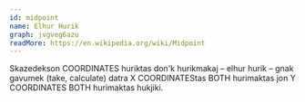 ```yaml
---
id: midpoint
name: Elhur Hurik
graph: jvgveg6azu
readMore: https://en.wikipedia.org/wiki/Midpoint
---
```


Skazedekson COORDINATES huriktas don'k hurikmakaj – elhur hurik – gnak gavumek (take, calculate) datra X COORDINATEStas BOTH hurimaktas jon Y COORDINATES BOTH hurimaktas hukjiki.